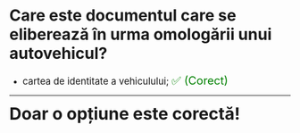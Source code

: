 # Care este documentul care se eliberează în urma omologării unui autovehicul?

- <span style="font-size: larger;">cartea de identitate a vehiculului; <span style="color: green; font-size: larger;">✅ (Corect)</span></span>

---

<span style="font-size: 30px; font-weight: bold;">**Doar o opțiune este corectă!**</span>